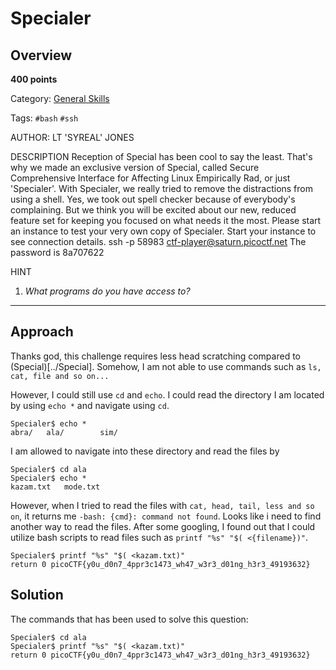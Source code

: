 # Specialer

## Overview

**400 points**

Category: [General Skills](../)

Tags: `#bash` `#ssh`

AUTHOR: LT 'SYREAL' JONES

DESCRIPTION
Reception of Special has been cool to say the least. That's why we made an exclusive version of Special, called Secure Comprehensive Interface for Affecting Linux Empirically Rad, or just 'Specialer'. With Specialer, we really tried to remove the distractions from using a shell. Yes, we took out spell checker because of everybody's complaining. But we think you will be excited about our new, reduced feature set for keeping you focused on what needs it the most. Please start an instance to test your very own copy of Specialer.
Start your instance to see connection details.
ssh -p 58983 ctf-player@saturn.picoctf.net
The password is 8a707622

HINT

1. _What programs do you have access to?_

---

## Approach

Thanks god, this challenge requires less head scratching compared to (Special)[../Special]. Somehow, I am not able to use commands such as `ls, cat, file and so on...`

However, I could still use `cd` and `echo`. I could read the directory I am located by using `echo *` and navigate using `cd`.

```
Specialer$ echo *
abra/ 	ala/ 		sim/
```

I am allowed to navigate into these directory and read the files by

```
Specialer$ cd ala
Specialer$ echo *
kazam.txt 	mode.txt
```

However, when I tried to read the files with `cat, head, tail, less and so on`, it returns me `-bash: {cmd}: command not found`. Looks like i need to find another way to read the files. After some googling, I found out that I could utilize bash scripts to read files such as `printf "%s" "$( <{filename})"`.

```
Specialer$ printf "%s" "$( <kazam.txt)"
return 0 picoCTF{y0u_d0n7_4ppr3c1473_wh47_w3r3_d01ng_h3r3_49193632}
```

## Solution

The commands that has been used to solve this question:

```
Specialer$ cd ala
Specialer$ printf "%s" "$( <kazam.txt)"
return 0 picoCTF{y0u_d0n7_4ppr3c1473_wh47_w3r3_d01ng_h3r3_49193632}
```
